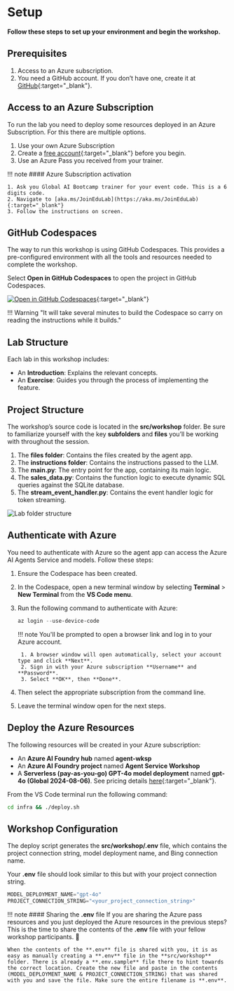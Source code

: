 # Setup

**Follow these steps to set up your environment and begin the workshop.**

## Prerequisites

1. Access to an Azure subscription. 
2. You need a GitHub account. If you don’t have one, create it at [GitHub](https://github.com/join){:target="_blank"}.


## Access to an Azure Subscription

To run the lab you need to deploy some resources deployed in an Azure Subscription. For this there are multiple options.

1. Use your own Azure Subscription
2. Create a [free account](https://azure.microsoft.com/free/){:target="_blank"} before you begin.
3. Use an Azure Pass you received from your trainer.

!!! note
    #### Azure Subscription activation

    1. Ask you Global AI Bootcamp trainer for your event code. This is a 6 digits code.
    2. Navigate to [aka.ms/JoinEduLab](https://aka.ms/JoinEduLab){:target="_blank"}
    3. Follow the instructions on screen.


## GitHub Codespaces

The way to run this workshop is using GitHub Codespaces. This provides a pre-configured environment with all the tools and resources needed to complete the workshop.

Select **Open in GitHub Codespaces** to open the project in GitHub Codespaces.

[![Open in GitHub Codespaces](https://github.com/codespaces/badge.svg)](https://codespaces.new/GlobalAICommunity/global-ai-bootcamp-2025-workshop-ai-agents){:target="_blank"}

!!! Warning "It will take several minutes to build the Codespace so carry on reading the instructions while it builds."

## Lab Structure

Each lab in this workshop includes:

- An **Introduction**: Explains the relevant concepts.
- An **Exercise**: Guides you through the process of implementing the feature.

## Project Structure

The workshop’s source code is located in the **src/workshop** folder. Be sure to familiarize yourself with the key **subfolders** and **files** you’ll be working with throughout the session.

1. The **files folder**: Contains the files created by the agent app.
1. The **instructions folder**: Contains the instructions passed to the LLM.
1. The **main.py**: The entry point for the app, containing its main logic.
1. The **sales_data.py**: Contains the function logic to execute dynamic SQL queries against the SQLite database.
1. The **stream_event_handler.py**: Contains the event handler logic for token streaming.

![Lab folder structure](./media/project-structure-self-guided.png)

## Authenticate with Azure

You need to authenticate with Azure so the agent app can access the Azure AI Agents Service and models. Follow these steps:

1. Ensure the Codespace has been created.
1. In the Codespace, open a new terminal window by selecting **Terminal** > **New Terminal** from the **VS Code menu**.
2. Run the following command to authenticate with Azure:

    ```powershell
    az login --use-device-code
    ```

    !!! note
        You'll be prompted to open a browser link and log in to your Azure account.

        1. A browser window will open automatically, select your account type and click **Next**.
        2. Sign in with your Azure subscription **Username** and **Password**.
        3. Select **OK**, then **Done**.

3. Then select the appropriate subscription from the command line.
4. Leave the terminal window open for the next steps.

## Deploy the Azure Resources

The following resources will be created in your Azure subscription:  

- An **Azure AI Foundry hub** named **agent-wksp**
- An **Azure AI Foundry project** named **Agent Service Workshop** 
- A **Serverless (pay-as-you-go) GPT-4o model deployment** named **gpt-4o (Global 2024-08-06)**. See pricing details [here](https://azure.microsoft.com/pricing/details/cognitive-services/openai-service/){:target="_blank"}.

From the VS Code terminal run the following command:

```bash
cd infra && ./deploy.sh
```

## Workshop Configuration

The deploy script generates the **src/workshop/.env** file, which contains the project connection string, model deployment name, and Bing connection name.

Your **.env** file should look similar to this but with your project connection string.

```python
MODEL_DEPLOYMENT_NAME="gpt-4o"
PROJECT_CONNECTION_STRING="<your_project_connection_string>"
```

!!! note
    #### Sharing the **.env** file
    If you are sharing the Azure pass resources and you just deployed the Azure resources in the previous steps? This is the time to share the contents of the **.env** file with your fellow workshop participants. 🙏

    When the contents of the **.env** file is shared with you, it is as easy as manually creating a **.env** file in the **src/workshop** folder. There is already a **.env.sample** file there to hint towards the correct location. Create the new file and paste in the contents (MODEL_DEPLOYMENT_NAME & PROJECT_CONNECTION_STRING) that was shared with you and save the file. Make sure the entire filename is **.env**.
